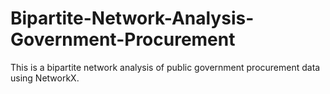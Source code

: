 # Bipartite-Network-Analysis-Government-Procurement
This is a bipartite network analysis of public government procurement data using NetworkX.
